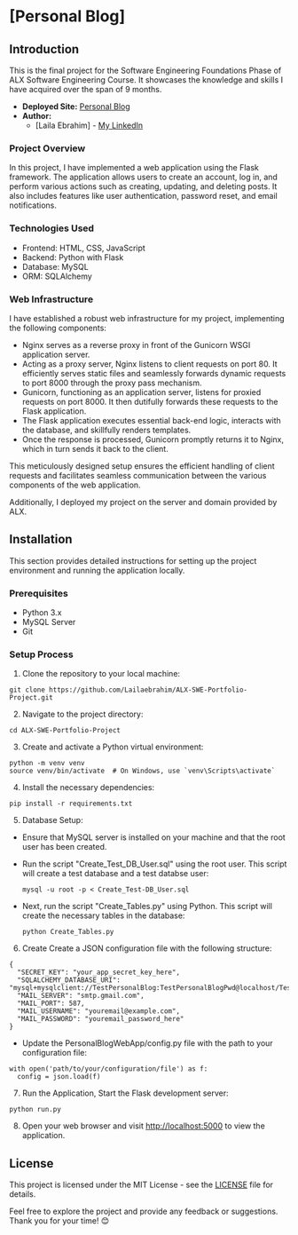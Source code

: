 # [Personal Blog]


## Introduction

This is the final project for the Software Engineering Foundations Phase of ALX Software Engineering Course. It showcases the knowledge and skills I have acquired over the span of 9 months.

- **Deployed Site:** [Personal Blog](http://www.personalblog.lailaebrahim.tech/Landing-Page)
- **Author:**
  - [Laila Ebrahim] - [My LinkedIn](www.linkedin.com/in/laila-ebrahim-574890241)

### Project Overview

In this project, I have implemented a web application using the Flask framework. The application allows users to create an account, log in, and perform various actions such as creating, updating, and deleting posts. It also includes features like user authentication, password reset, and email notifications.

### Technologies Used

- Frontend: HTML, CSS, JavaScript
- Backend: Python with Flask
- Database: MySQL
- ORM: SQLAlchemy

### Web Infrastructure

I have established a robust web infrastructure for my project, implementing the following components:

- Nginx serves as a reverse proxy in front of the Gunicorn WSGI application server.
- Acting as a proxy server, Nginx listens to client requests on port 80. It efficiently serves static files and seamlessly forwards dynamic requests to port 8000 through the proxy pass mechanism.
- Gunicorn, functioning as an application server, listens for proxied requests on port 8000. It then dutifully forwards these requests to the Flask application.
- The Flask application executes essential back-end logic, interacts with the database, and skillfully renders templates.
- Once the response is processed, Gunicorn promptly returns it to Nginx, which in turn sends it back to the client.

This meticulously designed setup ensures the efficient handling of client requests and facilitates seamless communication between the various components of the web application.

Additionally, I deployed my project on the server and domain provided by ALX.


## Installation 

This section provides detailed instructions for setting up the project environment and running the application locally.

### Prerequisites

- Python 3.x
- MySQL Server
- Git

### Setup Process
1. Clone the repository to your local machine:
  ```
  git clone https://github.com/Lailaebrahim/ALX-SWE-Portfolio-Project.git
  ```
2. Navigate to the project directory:
  ```
  cd ALX-SWE-Portfolio-Project
  ```
3. Create and activate a Python virtual environment:
  ```
  python -m venv venv
  source venv/bin/activate  # On Windows, use `venv\Scripts\activate`
  ```
4. Install the necessary dependencies:

  ```
  pip install -r requirements.txt
  ```

5. Database Setup:

- Ensure that MySQL server is installed on your machine and that the root user has been created.

- Run the script "Create_Test_DB_User.sql" using the root user. This script will create a test database  and a test databse user:

  ```
  mysql -u root -p < Create_Test-DB_User.sql
  ```

- Next, run the script "Create_Tables.py" using Python. This script will create the necessary tables in the database:

  ```
  python Create_Tables.py
  ```

6. Create Create a JSON configuration file with the following structure:

```
{
  "SECRET_KEY": "your_app_secret_key_here",
  "SQLALCHEMY_DATABASE_URI": "mysql+mysqlclient://TestPersonalBlog:TestPersonalBlogPwd@localhost/TestPersonalBlogDB",
  "MAIL_SERVER": "smtp.gmail.com",
  "MAIL_PORT": 587,
  "MAIL_USERNAME": "youremail@example.com",
  "MAIL_PASSWORD": "youremail_password_here"
}
```

- Update the PersonalBlogWebApp/config.py file with the path to your configuration file:

```
with open('path/to/your/configuration/file') as f:
  config = json.load(f)
```
7. Run the Application, Start the Flask development server:

```
python run.py
```

8. Open your web browser and visit [http://localhost:5000](http://localhost:5000) to view the application.


## License

This project is licensed under the MIT License - see the [LICENSE](LICENSE) file for details.


Feel free to explore the project and provide any feedback or suggestions. Thank you for your time! 😊
